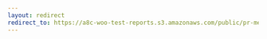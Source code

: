 ```yaml
---
layout: redirect
redirect_to: https://a8c-woo-test-reports.s3.amazonaws.com/public/pr-merge/38289/api/index.html
---
```

